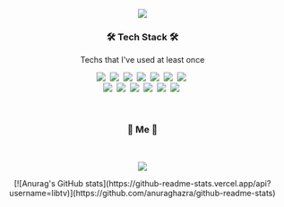<link rel="stylesheet" href="github.css">

<div class="bg-blue">

<p align="center"><img src="https://capsule-render.vercel.app/api?type=soft&color=auto&height=150&section=header&text=Junho&fontSize=70&animation=twinkling"></p>


<h3 align="center">🛠 Tech Stack 🛠</h3>

<p align="center"> Techs that I've used at least once </p>

<p align="center">
  <img src="https://img.shields.io/badge/Python-3766AB?style=flat-square&logo=Python&logoColor=white"/></a>&nbsp 
  <img src="https://img.shields.io/badge/Java-007396?style=flat-square&logo=Java&logoColor=white"/></a>&nbsp 
  <img src="https://img.shields.io/badge/C++-00599C?style=flat-square&logo=C%2B%2B&logoColor=white"/></a>&nbsp 
  <img src="https://img.shields.io/badge/C-A8B9CC?style=flat-square&logo=C&logoColor=white"/></a>&nbsp 
  <img src="https://img.shields.io/badge/Javascript-ffb13b?style=flat-square&logo=javascript&logoColor=white"/></a>&nbsp 
  <img src="https://img.shields.io/badge/NodeJS-4ec820?style=flat-square&logo=node.js&logoColor=white"/></a>&nbsp   
  <img src="https://img.shields.io/badge/css-1572B6?style=flat-square&logo=css3&logoColor=white"/></a>&nbsp 
  <br>
  <img src="https://img.shields.io/badge/SpringBoot-6DB33F?style=flat-square&logo=Spring&logoColor=white"/></a>&nbsp 
  <img src="https://img.shields.io/badge/Django-092E20?style=flat-square&logo=Django&logoColor=white"/></a>&nbsp 
  <img src="https://img.shields.io/badge/Mysql-E6B91E?style=flat-square&logo=MySql&logoColor=white"/></a>&nbsp 
  <img src="https://img.shields.io/badge/aws-333664?style=flat-square&logo=amazon-aws&logoColor=white"/></a>&nbsp 
  <img src="https://img.shields.io/badge/elasticsearch-005571?style=flat-square&logo=elasticsearch&logoColor=white"/></a>&nbsp 
  <img src="https://img.shields.io/badge/Asterisk-00cbec?style=flat-square&logo=Sourcegraph&logoColor=white"/></a>&nbsp 
</p>

<br>



<h3 align="center"> 🧸 Me 🧸 </h3>
<br>

<p align="center">
<a href="https://hits.seeyoufarm.com"><img src="https://hits.seeyoufarm.com/api/count/incr/badge.svg?url=https%3A%2F%2Fgithub.com%2Flibtv%2Fhit-counter&count_bg=%2379C83D&title_bg=%23555555&icon=&icon_color=%23E7E7E7&title=hits&edge_flat=false"/></a>
  
<br>


</p>
<div align="center">
  [![Anurag's GitHub stats](https://github-readme-stats.vercel.app/api?username=libtv)](https://github.com/anuraghazra/github-readme-stats)
</div>
</div>
